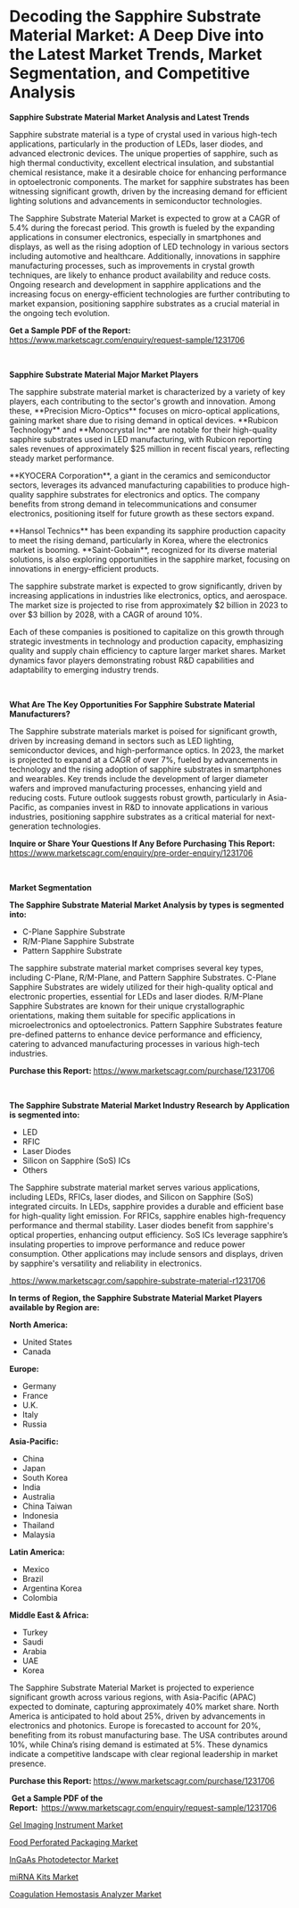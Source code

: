 <p><h1>Decoding the Sapphire Substrate Material Market: A Deep Dive into the Latest Market Trends, Market Segmentation, and Competitive Analysis</h1></p><p><strong>Sapphire Substrate Material Market Analysis and Latest Trends</strong></p>
<p><p>Sapphire substrate material is a type of crystal used in various high-tech applications, particularly in the production of LEDs, laser diodes, and advanced electronic devices. The unique properties of sapphire, such as high thermal conductivity, excellent electrical insulation, and substantial chemical resistance, make it a desirable choice for enhancing performance in optoelectronic components. The market for sapphire substrates has been witnessing significant growth, driven by the increasing demand for efficient lighting solutions and advancements in semiconductor technologies.</p><p>The Sapphire Substrate Material Market is expected to grow at a CAGR of 5.4% during the forecast period. This growth is fueled by the expanding applications in consumer electronics, especially in smartphones and displays, as well as the rising adoption of LED technology in various sectors including automotive and healthcare. Additionally, innovations in sapphire manufacturing processes, such as improvements in crystal growth techniques, are likely to enhance product availability and reduce costs. Ongoing research and development in sapphire applications and the increasing focus on energy-efficient technologies are further contributing to market expansion, positioning sapphire substrates as a crucial material in the ongoing tech evolution.</p></p>
<p><strong>Get a Sample PDF of the Report:&nbsp;</strong> <a href="https://www.marketscagr.com/enquiry/request-sample/1231706?utm_campaign=2014&utm_medium=2&utm_source=Github&utm_content=ia&utm_term=02022025&utm_id=sapphire-substrate-material">https://www.marketscagr.com/enquiry/request-sample/1231706</a></p>
<p>&nbsp;</p>
<p><strong>Sapphire Substrate Material Major Market Players</strong></p>
<p><p>The sapphire substrate material market is characterized by a variety of key players, each contributing to the sector's growth and innovation. Among these, **Precision Micro-Optics** focuses on micro-optical applications, gaining market share due to rising demand in optical devices. **Rubicon Technology** and **Monocrystal Inc** are notable for their high-quality sapphire substrates used in LED manufacturing, with Rubicon reporting sales revenues of approximately $25 million in recent fiscal years, reflecting steady market performance.</p><p>**KYOCERA Corporation**, a giant in the ceramics and semiconductor sectors, leverages its advanced manufacturing capabilities to produce high-quality sapphire substrates for electronics and optics. The company benefits from strong demand in telecommunications and consumer electronics, positioning itself for future growth as these sectors expand. </p><p>**Hansol Technics** has been expanding its sapphire production capacity to meet the rising demand, particularly in Korea, where the electronics market is booming. **Saint-Gobain**, recognized for its diverse material solutions, is also exploring opportunities in the sapphire market, focusing on innovations in energy-efficient products.</p><p>The sapphire substrate market is expected to grow significantly, driven by increasing applications in industries like electronics, optics, and aerospace. The market size is projected to rise from approximately $2 billion in 2023 to over $3 billion by 2028, with a CAGR of around 10%. </p><p>Each of these companies is positioned to capitalize on this growth through strategic investments in technology and production capacity, emphasizing quality and supply chain efficiency to capture larger market shares. Market dynamics favor players demonstrating robust R&D capabilities and adaptability to emerging industry trends.</p></p>
<p>&nbsp;</p>
<p><strong>What Are The Key Opportunities For Sapphire Substrate Material Manufacturers?</strong></p>
<p><p>The Sapphire substrate materials market is poised for significant growth, driven by increasing demand in sectors such as LED lighting, semiconductor devices, and high-performance optics. In 2023, the market is projected to expand at a CAGR of over 7%, fueled by advancements in technology and the rising adoption of sapphire substrates in smartphones and wearables. Key trends include the development of larger diameter wafers and improved manufacturing processes, enhancing yield and reducing costs. Future outlook suggests robust growth, particularly in Asia-Pacific, as companies invest in R&D to innovate applications in various industries, positioning sapphire substrates as a critical material for next-generation technologies.</p></p>
<p><strong>Inquire or Share Your Questions If Any Before Purchasing This Report:</strong> <a href="https://www.marketscagr.com/enquiry/pre-order-enquiry/1231706?utm_campaign=2014&utm_medium=2&utm_source=Github&utm_content=ia&utm_term=02022025&utm_id=sapphire-substrate-material">https://www.marketscagr.com/enquiry/pre-order-enquiry/1231706</a></p>
<p>&nbsp;</p>
<p><strong>Market Segmentation</strong></p>
<p><strong>The Sapphire Substrate Material Market Analysis by types is segmented into:</strong></p>
<p><ul><li>C-Plane Sapphire Substrate</li><li>R/M-Plane Sapphire Substrate</li><li>Pattern Sapphire Substrate</li></ul></p>
<p><p>The sapphire substrate material market comprises several key types, including C-Plane, R/M-Plane, and Pattern Sapphire Substrates. C-Plane Sapphire Substrates are widely utilized for their high-quality optical and electronic properties, essential for LEDs and laser diodes. R/M-Plane Sapphire Substrates are known for their unique crystallographic orientations, making them suitable for specific applications in microelectronics and optoelectronics. Pattern Sapphire Substrates feature pre-defined patterns to enhance device performance and efficiency, catering to advanced manufacturing processes in various high-tech industries.</p></p>
<p><strong>Purchase this Report:&nbsp;</strong><a href="https://www.marketscagr.com/purchase/1231706?utm_campaign=2014&utm_medium=2&utm_source=Github&utm_content=ia&utm_term=02022025&utm_id=sapphire-substrate-material">https://www.marketscagr.com/purchase/1231706</a></p>
<p>&nbsp;</p>
<p><strong>The Sapphire Substrate Material Market Industry Research by Application is segmented into:</strong></p>
<p><ul><li>LED</li><li>RFIC</li><li>Laser Diodes</li><li>Silicon on Sapphire (SoS) ICs</li><li>Others</li></ul></p>
<p><p>The Sapphire substrate material market serves various applications, including LEDs, RFICs, laser diodes, and Silicon on Sapphire (SoS) integrated circuits. In LEDs, sapphire provides a durable and efficient base for high-quality light emission. For RFICs, sapphire enables high-frequency performance and thermal stability. Laser diodes benefit from sapphire's optical properties, enhancing output efficiency. SoS ICs leverage sapphire’s insulating properties to improve performance and reduce power consumption. Other applications may include sensors and displays, driven by sapphire's versatility and reliability in electronics.</p></p>
<p><a href="https://www.marketscagr.com/sapphire-substrate-material-r1231706?utm_campaign=2014&utm_medium=2&utm_source=Github&utm_content=ia&utm_term=02022025&utm_id=sapphire-substrate-material">&nbsp;https://www.marketscagr.com/sapphire-substrate-material-r1231706</a></p>
<p><strong>In terms of Region, the Sapphire Substrate Material Market Players available by Region are:</strong></p>
<p>
    <p> <strong> North America: </strong>
        <ul>
            <li>United States</li>
            <li>Canada</li>
        </ul>
        </p> 
    <p> <strong> Europe: </strong>
        <ul>
            <li>Germany</li>
            <li>France</li>
            <li>U.K.</li>
            <li>Italy</li>
            <li>Russia</li>
        </ul>
        </p> 
    <p> <strong> Asia-Pacific: </strong>
        <ul>
            <li>China</li>
            <li>Japan</li>
            <li>South Korea</li>
            <li>India</li>
            <li>Australia</li>
            <li>China Taiwan</li>
            <li>Indonesia</li>
            <li>Thailand</li>
            <li>Malaysia</li>
        </ul>
        </p> 
    <p> <strong> Latin America: </strong>
        <ul>
            <li>Mexico</li>
            <li>Brazil</li>
            <li>Argentina Korea</li>
            <li>Colombia</li>
        </ul>
        </p> 
    <p> <strong> Middle East & Africa: </strong>
        <ul>
            <li>Turkey</li>
            <li>Saudi</li>
            <li>Arabia</li>
            <li>UAE</li>
            <li>Korea</li>
        </ul>
    </p>
    </p>
<p><p>The Sapphire Substrate Material Market is projected to experience significant growth across various regions, with Asia-Pacific (APAC) expected to dominate, capturing approximately 40% market share. North America is anticipated to hold about 25%, driven by advancements in electronics and photonics. Europe is forecasted to account for 20%, benefiting from its robust manufacturing base. The USA contributes around 10%, while China’s rising demand is estimated at 5%. These dynamics indicate a competitive landscape with clear regional leadership in market presence.</p></p>
<p><strong>Purchase this Report: </strong><a href="https://www.marketscagr.com/purchase/1231706?utm_campaign=2014&utm_medium=2&utm_source=Github&utm_content=ia&utm_term=02022025&utm_id=sapphire-substrate-material">https://www.marketscagr.com/purchase/1231706</a></p>
<p>&nbsp;<strong>Get a Sample PDF of the Report:&nbsp;&nbsp;</strong><a href="https://www.marketscagr.com/enquiry/request-sample/1231706?utm_campaign=2014&utm_medium=2&utm_source=Github&utm_content=ia&utm_term=02022025&utm_id=sapphire-substrate-material">https://www.marketscagr.com/enquiry/request-sample/1231706</a></p>
<p><strong></strong></p>
<p><p><a href="https://www.linkedin.com/pulse/key-insights-gel-imaging-instrument-market-2025-2032-segmentation-yjidf?utm_campaign=2014&utm_medium=2&utm_source=Github&utm_content=ia&utm_term=02022025&utm_id=sapphire-substrate-material">Gel Imaging Instrument Market</a></p><p><a href="https://github.com/JosephineMcguire65/Market-Research-Report-List-1/blob/main/food-perforated-packaging-market.md?utm_campaign=2014&utm_medium=2&utm_source=Github&utm_content=ia&utm_term=02022025&utm_id=sapphire-substrate-material">Food Perforated Packaging Market</a></p><p><a href="https://www.linkedin.com/pulse/latest-market-research-indicates-rapid-growth-ingaas-photodetector-diiif?utm_campaign=2014&utm_medium=2&utm_source=Github&utm_content=ia&utm_term=02022025&utm_id=sapphire-substrate-material">InGaAs Photodetector Market</a></p><p><a href="https://www.linkedin.com/pulse/global-mirna-kits-market-insights-size-share-trends-owlyc?utm_campaign=2014&utm_medium=2&utm_source=Github&utm_content=ia&utm_term=02022025&utm_id=sapphire-substrate-material">miRNA Kits Market</a></p><p><a href="https://www.linkedin.com/pulse/coagulation-hemostasis-analyzer-market-scope-shows-upward-z5yff?utm_campaign=2014&utm_medium=2&utm_source=Github&utm_content=ia&utm_term=02022025&utm_id=sapphire-substrate-material">Coagulation Hemostasis Analyzer Market</a></p></p>